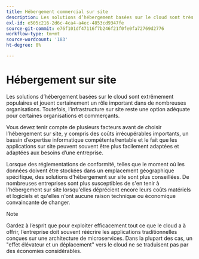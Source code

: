 ```yaml
---
title: Hébergement commercial sur site
description: Les solutions d’hébergement basées sur le cloud sont très populaires, mais l’hébergement sur site peut avoir un sens pour votre projet d’e-commerce.
exl-id: e505c216-2d6c-4ca4-a4ec-4853cd9347fe
source-git-commit: e76f101df47116f7b246f21f0fe0fa72769d2776
workflow-type: tm+mt
source-wordcount: '183'
ht-degree: 0%

---
```


# Hébergement sur site

Les solutions d’hébergement basées sur le cloud sont extrêmement populaires et jouent certainement un rôle important dans de nombreuses organisations. Toutefois, l’infrastructure sur site reste une option adéquate pour certaines organisations et commerçants.

Vous devez tenir compte de plusieurs facteurs avant de choisir l’hébergement sur site, y compris des coûts irrécupérables importants, un bassin d’expertise informatique compétente/rentable et le fait que les applications sur site peuvent souvent être plus facilement adaptées et adaptées aux besoins d’une entreprise.

Lorsque des réglementations de conformité, telles que le moment où les données doivent être stockées dans un emplacement géographique spécifique, des solutions d’hébergement sur site sont plus conseillées. De nombreuses entreprises sont plus susceptibles de s&#39;en tenir à l&#39;hébergement sur site lorsqu&#39;elles déprécient encore leurs coûts matériels et logiciels et qu&#39;elles n&#39;ont aucune raison technique ou économique convaincante de changer.

>[!NOTE]
>
>Gardez à l’esprit que pour exploiter efficacement tout ce que le cloud a à offrir, l’entreprise doit souvent réécrire les applications traditionnelles conçues sur une architecture de microservices. Dans la plupart des cas, un &quot;effet élévateur et un déplacement&quot; vers le cloud ne se traduisent pas par des économies considérables.
